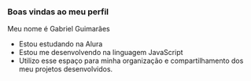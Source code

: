 ### Boas vindas ao meu perfil

Meu nome é Gabriel Guimarães

* Estou estudando na Alura
* Estou me desenvolvendo na linguagem JavaScript
* Utilizo esse espaço para minha organização e compartilhamento dos meu projetos desenvolvidos.
